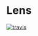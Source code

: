 # Lens

[![travis](https://travis-ci.org/jiayihu/pretty-algorithms.svg?branch=master)](https://travis-ci.org/jiayihu/pretty-algorithms)
